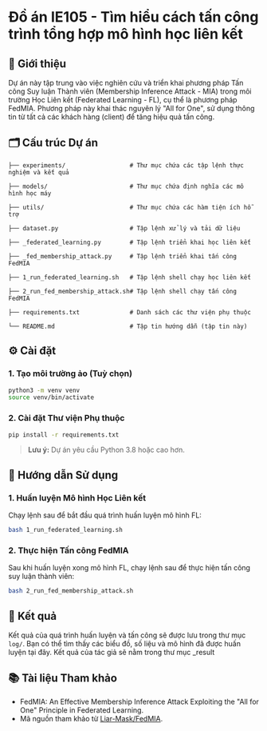 # Đồ án IE105 - Tìm hiểu cách tấn công trình tổng hợp mô hình học liên kết
## 📌 Giới thiệu

Dự án này tập trung vào việc nghiên cứu và triển khai phương pháp Tấn công Suy luận Thành viên (Membership Inference Attack - MIA) trong môi trường Học Liên kết (Federated Learning - FL), cụ thể là phương pháp FedMIA. Phương pháp này khai thác nguyên lý "All for One", sử dụng thông tin từ tất cả các khách hàng (client) để tăng hiệu quả tấn công.

## 🗂️ Cấu trúc Dự án

```
├── experiments/                  # Thư mục chứa các tập lệnh thực nghiệm và kết quả

├── models/                       # Thư mục chứa định nghĩa các mô hình học máy

├── utils/                        # Thư mục chứa các hàm tiện ích hỗ trợ

├── dataset.py                    # Tập lệnh xử lý và tải dữ liệu

├── _federated_learning.py        # Tập lệnh triển khai học liên kết

├── _fed_membership_attack.py     # Tập lệnh triển khai tấn công FedMIA

├── 1_run_federated_learning.sh   # Tập lệnh shell chạy học liên kết

├── 2_run_fed_membership_attack.sh# Tập lệnh shell chạy tấn công FedMIA

├── requirements.txt              # Danh sách các thư viện phụ thuộc

└── README.md                     # Tập tin hướng dẫn (tập tin này)
```

## ⚙️ Cài đặt

### 1. Tạo môi trường ảo (Tuỳ chọn)

```bash
python3 -m venv venv
source venv/bin/activate
```

### 2. Cài đặt Thư viện Phụ thuộc

```bash
pip install -r requirements.txt
```

> **Lưu ý:** Dự án yêu cầu Python 3.8 hoặc cao hơn.

## 🚀 Hướng dẫn Sử dụng

### 1. Huấn luyện Mô hình Học Liên kết

Chạy lệnh sau để bắt đầu quá trình huấn luyện mô hình FL:

```bash
bash 1_run_federated_learning.sh
```

### 2. Thực hiện Tấn công FedMIA

Sau khi huấn luyện xong mô hình FL, chạy lệnh sau để thực hiện tấn công suy luận thành viên:

```bash
bash 2_run_fed_membership_attack.sh
```

## 🧪 Kết quả

Kết quả của quá trình huấn luyện và tấn công sẽ được lưu trong thư mục `log/`. Bạn có thể tìm thấy các biểu đồ, số liệu và mô hình đã được huấn luyện tại đây.
Kết quả của tác giả sẽ nằm trong thư mục _result

## 📚 Tài liệu Tham khảo

* FedMIA: An Effective Membership Inference Attack Exploiting the "All for One" Principle in Federated Learning.
* Mã nguồn tham khảo từ [Liar-Mask/FedMIA](https://github.com/Liar-Mask/FedMIA).
